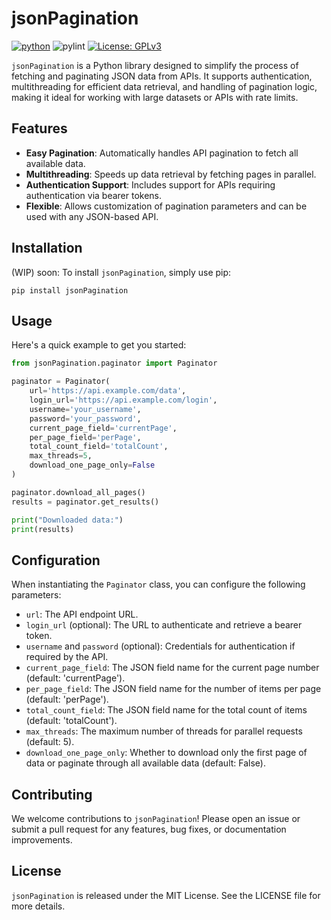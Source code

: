 # jsonPagination 

[![python](https://img.shields.io/badge/Python-3.9-3776AB.svg?style=flat&logo=python&logoColor=white)](https://www.python.org)
![pylint](https://img.shields.io/badge/PyLint-9.81-green?logo=python&logoColor=white)
[![License: GPLv3](https://img.shields.io/badge/License-GPLv3-blue.svg)](https://www.gnu.org/licenses/gpl-3.0)

`jsonPagination` is a Python library designed to simplify the process of fetching and paginating JSON data from APIs. It supports authentication, multithreading for efficient data retrieval, and handling of pagination logic, making it ideal for working with large datasets or APIs with rate limits.

## Features

- **Easy Pagination**: Automatically handles API pagination to fetch all available data.
- **Multithreading**: Speeds up data retrieval by fetching pages in parallel.
- **Authentication Support**: Includes support for APIs requiring authentication via bearer tokens.
- **Flexible**: Allows customization of pagination parameters and can be used with any JSON-based API.

## Installation

(WIP) soon: To install `jsonPagination`, simply use pip:

    pip install jsonPagination

## Usage

Here's a quick example to get you started:

```python
from jsonPagination.paginator import Paginator

paginator = Paginator(
    url='https://api.example.com/data',
    login_url='https://api.example.com/login',
    username='your_username',
    password='your_password',
    current_page_field='currentPage',
    per_page_field='perPage',
    total_count_field='totalCount',
    max_threads=5,
    download_one_page_only=False
)

paginator.download_all_pages()
results = paginator.get_results()

print("Downloaded data:")
print(results)
```

## Configuration

When instantiating the `Paginator` class, you can configure the following parameters:

- `url`: The API endpoint URL.
- `login_url` (optional): The URL to authenticate and retrieve a bearer token.
- `username` and `password` (optional): Credentials for authentication if required by the API.
- `current_page_field`: The JSON field name for the current page number (default: 'currentPage').
- `per_page_field`: The JSON field name for the number of items per page (default: 'perPage').
- `total_count_field`: The JSON field name for the total count of items (default: 'totalCount').
- `max_threads`: The maximum number of threads for parallel requests (default: 5).
- `download_one_page_only`: Whether to download only the first page of data or paginate through all available data (default: False).

## Contributing

We welcome contributions to `jsonPagination`! Please open an issue or submit a pull request for any features, bug fixes, or documentation improvements.

## License

`jsonPagination` is released under the MIT License. See the LICENSE file for more details.
